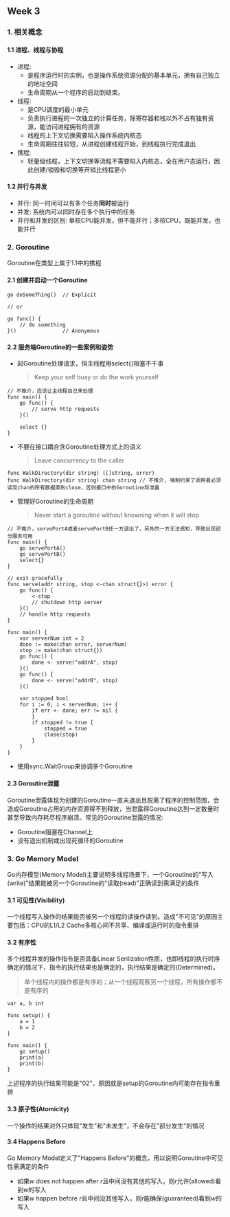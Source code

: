 ## **Week 3**

### 1. 相关概念
#### 1.1 进程、线程与协程
- 进程: 
  - 是程序运行时的实例，也是操作系统资源分配的基本单元，拥有自己独立的地址空间
  - 生命周期从一个程序的启动到结束。
- 线程: 
  - 是CPU调度的最小单元
  - 负责执行进程的一次独立的计算任务，除寄存器和栈以外不占有独有资源，能访问进程拥有的资源
  - 线程的上下文切换需要陷入操作系统内核态
  - 生命周期往往较短，从进程创建线程开始，到线程执行完成退出
- 携程:
  - 轻量级线程，上下文切换等流程不需要陷入内核态，全在用户态运行，因此创建/销毁和切换等开销比线程更小

#### 1.2 并行与并发
- 并行: 同一时间可以有多个任务**同时**被运行
- 并发: 系统内可以同时存在多个执行中的任务
- 并行和并发的区别: 单核CPU能并发，但不能并行；多核CPU，既能并发，也能并行

### 2. Goroutine
Goroutine在类型上属于1.1中的携程
#### 2.1 创建并启动一个Goroutine
```
go doSomeThing()  // Explicit

// or 

go func() {
    // do something
}()               // Anonymous
```

#### 2.2 服务端Goroutine的一些案例和姿势
- 起Goroutine处理请求，但主线程用select{}阻塞不干事
  > Keep your self busy or do the work yourself
```
// 不推介，应该让主线程自己来处理
func main() {
    go func() {
        // serve http requests
    }()

    select {}
}
```
- 不要在接口耦合含Goroutine处理方式上的语义
  > Leave concurrency to the caller
```
func WalkDirectory(dir string) ([]string, error)
func WalkDirectory(dir string) chan string // 不推介, 强制约束了调用者必须读完chan的所有数据直到close，否则接口中的Goroutine将泄露
```
- 管理好Goroutine的生命周期
  > Never start a goroutine without knowning when it will stop
```
// 不推介，servePortA或者servePortB任一方退出了，另外的一方无法感知，导致出现部分服务可用
func main() {
    go servePortA()
    go servePortB()
    select{}
}
```
```
// exit gracefully
func serve(addr string, stop <-chan struct{}>) error {
    go func() {
        <-stop
        // shutdown http server
    }()
    // handle http requests
}

func main() {
    var serverNum int = 2
    done := make(chan error, serverNum)
    stop := make(chan struct{})
    go func() {
        done <- serve("addrA", stop)
    }()
    go func() {
        done <- serve("addrB", stop)
    }()

    var stopped bool
    for i := 0; i < serverNum; i++ {
        if err <- done; err != nil {
        }
        if stopped != true {
            stopped = true
            close(stop)
        }
    }
}
```
- 使用sync.WaitGroup来协调多个Goroutine

#### 2.3 Goroutine泄露
Goroutine泄露体现为创建的Goroutine一直未退出且脱离了程序的控制范围，会造成Goroutine占用的内存资源得不到释放，当泄露得Goroutine达到一定数量时甚至导致内存耗尽程序崩溃。常见的Goroutine泄露的情况:
- Goroutine阻塞在Channel上
- 没有退出机制或出现死循环的Goroutine

### 3. Go Memory Model
Go内存模型(Memory Model)主要说明多线程场景下，一个Goroutine的"写入(write)"结果能被另一个Goroutine的"读取(read)"正确读到需满足的条件
#### 3.1 可见性(Visibility)
一个线程写入操作的结果能否被另一个线程的读操作读到。造成"不可见"的原因主要包括：CPU的L1/L2 Cache多核心间不共享、编译或运行时的指令重排

#### 3.2 有序性
多个线程并发的操作指令是否具备Linear Serilization性质，也即线程的执行时序确定的情况下，指令的执行结果也是确定的，执行结果是确定的(Determined)。
> 单个线程内的操作都是有序的；从一个线程观察另一个线程，所有操作都不是有序的
```
var a, b int

func setup() {
    a = 1
    b = 2    
}

func main() {
    go setup()
    print(a)
    print(b)
}
```
上述程序的执行结果可能是"02"，原因就是setup的Goroutine内可能存在指令重排

#### 3.3 原子性(Atomicity)
一个操作的结果对外只体现"发生"和"未发生"，不会存在"部分发生"的情况

#### 3.4 Happens Before
Go Memory Model定义了"Happens Before"的概念，用以说明Goroutine中可见性需满足的条件
- 如果*w* does not happen after *r*且中间没有其他的写入，则*r*允许(allowed)看到*w*的写入
- 如果*w* happen before *r*且中间没其他写入，则*r*能确保(guaranteed)看到*w*的写入